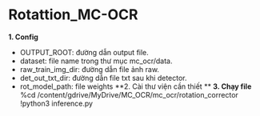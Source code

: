 # Rotattion_MC-OCR
**1. Config**
- OUTPUT_ROOT: đường dẫn output file.
- dataset: file name trong thư mục mc_ocr/data.
- raw_train_img_dir: đường dẫn file ảnh raw.
- det_out_txt_dir: đường dẫn file txt sau khi detector.
- rot_model_path: file weights
**2. Cài thư viện cần thiết **
**3. Chạy file**
    %cd /content/gdrive/MyDrive/MC_OCR/mc_ocr/rotation_corrector
    !python3 inference.py
